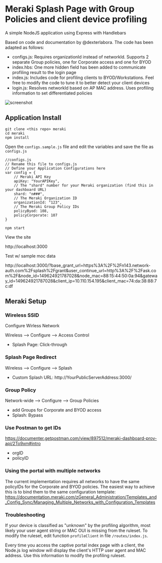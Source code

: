 # Meraki Splash Page with Group Policies and client device profiling
A simple NodeJS application using Express with Handlebars

Based on code and documentation by @dexterlabora. The code has been adapted as follows:
* configs.js: Requires organizationId instead of networkId. Supports 2 separate Group policies, one for Corporate access and one for BYOD
* index.hbs: One more hidden field has been added to communicate profiling result to the login page
* index.js: Includes code for profiling clients to BYOD/Workstations. Feel free to modify the code to tune it to better detect your client devices
* login.js: Resolves networkId based on AP MAC address. Uses profiling information to set differentiated policies


![screenshot](./screenshots/splash-screenshot.png "Splash Page")

## Application Install

```
git clone <this repo> meraki
cd meraki
npm install
```
Open the `configs.sample.js` file and edit the variables and save the file as `configs.js`
```
//configs.js
// Rename this file to configs.js 
// Define your Application Configurations here
var config = {
    // Meraki API Key
    apiKey: "YourAPIKey", 
    // The "shard" number for your Meraki organization (find this in your dashboard URL)
    shard: "n###", 
    // The Meraki Organization ID
    organizationId: "123",
    // The Meraki Group Policy IDs
    policyByod: 108,
    policyCorporate: 107
}
```

```
npm start
```

View the site

http://localhost:3000

Test w/ sample moc data

http://localhost:3000/?base_grant_url=https%3A%2F%2Fn143.network-auth.com%2Fsplash%2Fgrant&user_continue_url=http%3A%2F%2Fask.com%2F&node_id=149624921787028&node_mac=88:15:44:50:0a:94&gateway_id=149624921787028&client_ip=10.110.154.195&client_mac=74:da:38:88:7c:df

## Meraki Setup
### Wireless SSID
Configure Wirless Network

Wireless --> Configure --> Access Control
- Splash Page: Click-through

### Splash Page Redirect
Wireless --> Configure --> Splash
- Custom Splash URL: http://YourPublicServerAddress:3000/

### Group Policy
Network-wide --> Configure --> Group Policies
- add Groups for Corporate and BYOD access
- Splash: Bypass


### Use Postman to get IDs
https://documenter.getpostman.com/view/897512/meraki-dashboard-prov-api/2To9xm#intro
- orgID
- policyID

### Using the portal with multiple networks
The current implementation requires all networks to have the same policyIDs for the Corporate and BYOD policies. The easiest way to achieve this is to bind them to the same configuration template: https://documentation.meraki.com/zGeneral_Administration/Templates_and_Config_Sync/Managing_Multiple_Networks_with_Configuration_Templates

### Troubleshooting
If your device is classified as "unknown" by the profiling algorithm, most likely your user agent string or MAC OUI is missing from the ruleset. To modify the ruleset, edit function `profileClient` in file `/routes/index.js`.

Every time you access the captive portal index page with a client, the Node.js log window will display the client's HTTP user agent and MAC address. Use this information to modify the profiling ruleset.  


